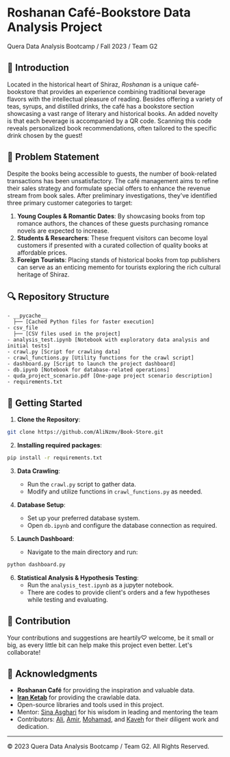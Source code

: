 # Roshanan Café-Bookstore Data Analysis Project
Quera Data Analysis Bootcamp / Fall 2023 / Team G2

## 📌 Introduction

Located in the historical heart of Shiraz, *Roshanan* is a unique café-bookstore that provides an experience combining traditional beverage flavors with the intellectual pleasure of reading. Besides offering a variety of teas, syrups, and distilled drinks, the café has a bookstore section showcasing a vast range of literary and historical books. An added novelty is that each beverage is accompanied by a QR code. Scanning this code reveals personalized book recommendations, often tailored to the specific drink chosen by the guest!

## 🎯 Problem Statement

Despite the books being accessible to guests, the number of book-related transactions has been unsatisfactory. The café management aims to refine their sales strategy and formulate special offers to enhance the revenue stream from book sales.
After preliminary investigations, they've identified three primary customer categories to target:

1. **Young Couples & Romantic Dates**: By showcasing books from top romance authors, the chances of these guests purchasing romance novels are expected to increase.
2. **Students & Researchers**: These frequent visitors can become loyal customers if presented with a curated collection of quality books at affordable prices.
3. **Foreign Tourists**: Placing stands of historical books from top publishers can serve as an enticing memento for tourists exploring the rich cultural heritage of Shiraz.

## 🔍 Repository Structure

```
- __pycache__
  ├── [Cached Python files for faster execution]
- csv_file
  ├── [CSV files used in the project]
- analysis_test.ipynb [Notebook with exploratory data analysis and initial tests]
- crawl.py [Script for crawling data]
- crawl_functions.py [Utility functions for the crawl script]
- dashboard.py [Script to launch the project dashboard]
- db.ipynb [Notebook for database-related operations]
- quda_project_scenario.pdf [One-page project scenario description]
- requirements.txt
```

## 🚀 Getting Started

1. **Clone the Repository**:
```bash
git clone https://github.com/AliNzmv/Book-Store.git
```
2. **Installing required packages**:
```bash
pip install -r requirements.txt
```

3. **Data Crawling**:
   - Run the `crawl.py` script to gather data.
   - Modify and utilize functions in `crawl_functions.py` as needed.

4. **Database Setup**:
   - Set up your preferred database system.
   - Open `db.ipynb` and configure the database connection as required.

5. **Launch Dashboard**:
   - Navigate to the main directory and run:
```bash
python dashboard.py
```
6. **Statistical Analysis & Hypothesis Testing**:
   - Run the `analysis_test.ipynb` as a jupyter notebook.
   - There are codes to provide client's orders and a few hypotheses while testing and evaluating.



## 🤝 Contribution

Your contributions and suggestions are heartily♡ welcome, be it small or big, as every little bit can help make this project even better. Let's collaborate!

## 🙏 Acknowledgments

- **Roshanan Café** for providing the inspiration and valuable data.
- [**Iran Ketab**](https://iranketab.ir/) for providing the crawlable data.
- Open-source libraries and tools used in this project.
- Mentor: [Sina Asghari](https://github.com/sinaaasghari) for his wisdom in leading and mentoring the team
- Contributors: [Ali](https://github.com/aliNzmv), [Amir](https://github.com/AmirRezaei-2023), [Mohamad](https://github.com/MohammadNasimi), and [Kaveh](https://github.com/kvmmn) for their diligent work and dedication.


---
© 2023 Quera Data Analysis Bootcamp / Team G2. All Rights Reserved.
